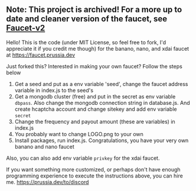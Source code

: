 ## Note: This project is archived! For a more up to date and cleaner version of the faucet, see [Faucet-v2](https://github.com/jetstream0/Faucet-v2)

Hello! This is the code (under MIT License, so feel free to fork, I'd appreciate it if you credit me though) for the banano, nano, and xdai faucet at https://faucet.prussia.dev

Just forked this? Interested in making your own faucet? Follow the steps below

1. Get a seed and put as a env variable 'seed', change the faucet address variable in index.js to the seed's
2. Get a mongodb cluster (free) and put in the secret as env variable `dbpass`. Also change the mongodb connection string in database.js. And create hcaptcha account and change sitekey and add env variable `secret`
3. Change the frequency and payout amount (these are variables) in index.js
4. You probably want to change LOGO.png to your own
5. Install packages, run index.js. Congratulations, you have your very own banano and nano faucet

Also, you can also add env variable `privkey` for the xdai faucet.

If you want something more customized, or perhaps don't have enough programming experience to execute the instructions above, you can hire me. https://prussia.dev/to/discord
